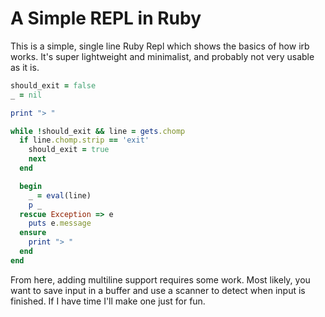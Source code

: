 # A Simple REPL in Ruby

This is a simple, single line Ruby Repl which shows the basics of how
irb works. It's super lightweight and minimalist, and probably not very
usable as it is.

```ruby
should_exit = false
_ = nil

print "> "

while !should_exit && line = gets.chomp
  if line.chomp.strip == 'exit'
    should_exit = true
    next
  end

  begin
    _ = eval(line)
    p _
  rescue Exception => e
    puts e.message
  ensure
    print "> "
  end
end
```

From here, adding multiline support requires some work. Most likely, you
want to save input in a buffer and use a scanner to detect when input is
finished. If I have time I'll make one just for fun.
